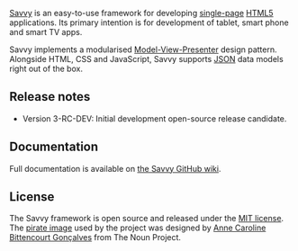 [Savvy](http://en.wiktionary.org/wiki/savvy) is an easy-to-use framework for developing [single-page](http://en.wikipedia.org/wiki/Single-page_application) [HTML5](http://www.w3.org/TR/html5/) applications. Its primary intention is for development of tablet, smart phone and smart TV apps.

Savvy implements a modularised [Model-View-Presenter](http://en.wikipedia.org/wiki/Model%E2%80%93view%E2%80%93presenter) design pattern. Alongside HTML, CSS and JavaScript, Savvy supports [JSON](http://www.json.org/) data models right out of the box.

## Release notes ##

* Version 3-RC-DEV: Initial development open-source release candidate.

## Documentation ##

Full documentation is available on [the Savvy GitHub wiki](https://github.com/avoca-learning/savvy/wiki).

## License ##

The Savvy framework is open source and released under the [MIT license](http://opensource.org/licenses/MIT). The [pirate image](http://thenounproject.com/noun/pirate/#icon-No13422) used by the project was designed by [Anne Caroline Bittencourt Gonçalves](http://thenounproject.com/anne1003) from The Noun Project.
